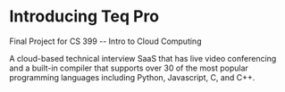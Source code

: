 # Introducing Teq Pro

Final Project for CS 399 -- Intro to Cloud Computing

A cloud-based technical interview SaaS that has live video conferencing and a built-in compiler that supports over 30 of the most popular programming languages including Python, Javascript, C, and C++. 
